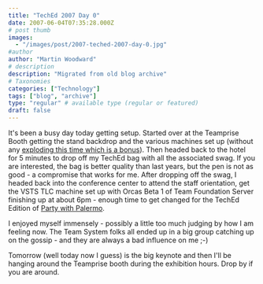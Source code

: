 ```yaml
---
title: "TechEd 2007 Day 0"
date: 2007-06-04T07:35:28.000Z
# post thumb
images:
  - "/images/post/2007-teched-2007-day-0.jpg"
#author
author: "Martin Woodward"
# description
description: "Migrated from old blog archive"
# Taxonomies
categories: ["Technology"]
tags: ["blog", "archive"]
type: "regular" # available type (regular or featured)
draft: false
---
```


[](http://www.woodwardweb.com/WindowsLiveWriter/TechEd2007Day0_104B5/CIMG0472%5B9%5D.jpg) It's been a busy day today getting setup.  Started over at the Teamprise Booth getting the stand backdrop and the various machines set up (without any [exploding this time which is a bonus](http://www.woodwardweb.com/personal/000300.html)).  Then headed back to the hotel for 5 minutes to drop off my TechEd bag with all the associated swag.  If you are interested, the bag is better quality than last years, but the pen is not as good - a compromise that works for me.  After dropping off the swag, I headed back into the conference center to attend the staff orientation, get the VSTS TLC machine set up with Orcas Beta 1 of Team Foundation Server finishing up at about 6pm - enough time to get changed for the TechEd Edition of [Party with Palermo](http://codebetter.com/blogs/jeffrey.palermo/archive/2007/05/20/party-with-palermo-tech-ed-2007-edition-official-announcement.aspx). 

I enjoyed myself immensely - possibly a little too much judging by how I am feeling now.  The Team System folks all ended up in a big group catching up on the gossip - and they are always a bad influence on me ;-) 

Tomorrow (well today now I guess) is the big keynote and then I'll be hanging around the Teamprise booth during the exhibition hours.  Drop by if you are around.